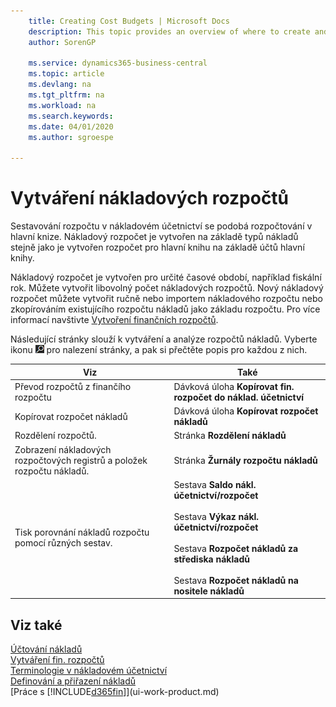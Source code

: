 ```yaml
---
    title: Creating Cost Budgets | Microsoft Docs
    description: This topic provides an overview of where to create and analyze cost budgets.
    author: SorenGP

    ms.service: dynamics365-business-central
    ms.topic: article
    ms.devlang: na
    ms.tgt_pltfrm: na
    ms.workload: na
    ms.search.keywords:
    ms.date: 04/01/2020
    ms.author: sgroespe

---
```

# Vytváření nákladových rozpočtů
Sestavování rozpočtu v nákladovém účetnictví se podobá rozpočtování v hlavní knize. Nákladový rozpočet je vytvořen na základě typů nákladů stejně jako je vytvořen rozpočet pro hlavní knihu na základě účtů hlavní knihy.

Nákladový rozpočet je vytvořen pro určité časové období, například fiskální rok. Můžete vytvořit libovolný počet nákladových rozpočtů. Nový nákladový rozpočet můžete vytvořit ručně nebo importem nákladového rozpočtu nebo zkopírováním existujícího rozpočtu nákladů jako základu rozpočtu. Pro více informací navštivte [Vytvoření finančních rozpočtů](finance-how-create-budgets.md).

Následující stránky slouží k vytváření a analýze rozpočtů nákladů. Vyberte ikonu ![Žárovky, která otevře funkci Řekněte mi](media/ui-search/search_small.png "Řekněte mi, co chcete dělat") pro nalezení stránky, a pak si přečtěte popis pro každou z nich.

| Viz | Také |
|--------|---------|  
| Převod rozpočtů z finančího rozpočtu | Dávková úloha **Kopírovat fin. rozpočet do náklad. účetnictví** |
| Kopírovat rozpočet nákladů | Dávková úloha **Kopírovat rozpočet nákladů** |
| Rozdělení rozpočtů. | Stránka **Rozdělení nákladů** |
| Zobrazení nákladových rozpočtových registrů a položek rozpočtu nákladů. | Stránka **Žurnály rozpočtu nákladů** |
| Tisk porovnání nákladů rozpočtu pomocí různých sestav. | Sestava **Saldo nákl.  účetnictví/rozpočet** <br /><br /> Sestava **Výkaz nákl.  účetnictví/rozpočet**<br /><br /> Sestava **Rozpočet nákladů za střediska nákladů**<br /><br /> Sestava **Rozpočet nákladů na nositele nákladů** |

## Viz také
[Účtování nákladů](finance-manage-cost-accounting.md)  
[Vytváření fin. rozpočtů](finance-how-create-budgets.md)  
[Terminologie v nákladovém účetnictví](finance-terminology-in-cost-accounting.md)   
[Definování a přiřazení nákladů](finance-define-and-allocate-costs.md)  
[Práce s [!INCLUDE[d365fin](includes/d365fin_md.md)]](ui-work-product.md)
